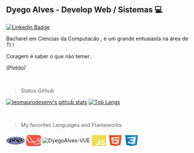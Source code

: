 ## Dyego Alves - Develop Web / Sistemas 💻

[![Linkedin Badge](https://img.shields.io/badge/-DyegoAlves-blue?style=flat-square&logo=linkedin&logoColor=white)](https://www.linkedin.com/in/dyegoalves/)

Bacharel em Ciencias da Computacão , e um grande entusiasta na área de TI !

Coragem é saber o que não temer.

_(Platão)_

<br>

> Status Github

[![leomaurodesenv's github stats](https://github-readme-stats.vercel.app/api?username=dyegoalves&count_private=true&hide=issues&show_icons=true&title_color=007ec6&icon_color=007ec6&line_height=24)](https://github.com/dyegoalves)
[![Top Langs](https://github-readme-stats.vercel.app/api/top-langs/?username=dyegoalves&layout=compact&langs_count=6&hide=""&,css&title_color=007ec6&icon_color=007ec6)](https://profile.codersrank.io/user/dyegoalves/)

<div><br>

> My favorites Languages ​​and Frameworks

  <img align="center" alt="DyegoAlves-PHP" height="40" width="50" src="https://raw.githubusercontent.com/devicons/devicon/master/icons/php/php-original.svg" style="max-width:100%;">
  <img align="center" alt="DyegoAlves-Laravel" height="30" width="40" src="laravel.svg" style="max-width:100%;">
  <img align="center" alt="DyegoAlves-VUE" height="30" width="40" src="https://upload.wikimedia.org/wikipedia/commons/9/95/Vue.js_Logo_2.svg" style="max-width:100%;">
  <img align="center" alt="DyegoAlves-Js" height="30" width="40" src="https://raw.githubusercontent.com/devicons/devicon/master/icons/javascript/javascript-plain.svg" style="max-width:100%;">
  <img align="center" alt="DyegoAlves-HTML" height="30" width="40" src="https://raw.githubusercontent.com/devicons/devicon/master/icons/html5/html5-original.svg" style="max-width:100%;">
  <img align="center" alt="DyegoAlves-CSS" height="30" width="40" src="https://raw.githubusercontent.com/devicons/devicon/master/icons/css3/css3-original.svg" style="max-width:100%;">
</div>
